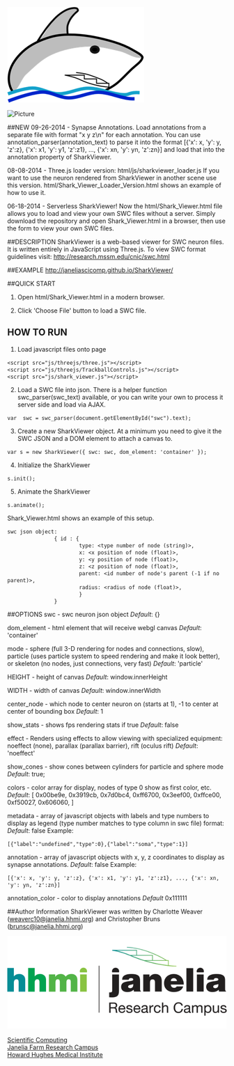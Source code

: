 ![Picture](html/images/SharkLogo.png)

![Picture](https://zenodo.org/badge/doi/10.5281/zenodo.10053.png)

##NEW
09-26-2014 - Synapse Annotations. Load annotations from a separate file with format "x y z\n" for each annotation. You can use annotation\_parser(annotation\_text) to parse it into the format [{'x': x, 'y': y, 'z':z}, {'x': x1, 'y': y1, 'z':z1}, ..., {'x': xn, 'y': yn, 'z':zn}] and load that into the annotation property of SharkViewer.

08-08-2014 - Three.js loader version: html/js/sharkviewer_loader.js
If you want to use the neuron rendered from SharkViewer in another scene use this version. html/Shark\_Viewer\_Loader\_Version.html shows an example of how to use it.

06-18-2014 - Serverless SharkViewer! Now the html/Shark\_Viewer.html file allows you to load and view your own SWC files without a server. Simply download the repository and open Shark\_Viewer.html in a browser, then use the form to view your own SWC files.  

##DESCRIPTION
SharkViewer is a web-based viewer for SWC neuron files. It is written entirely in JavaScript using Three.js.
To view SWC format guidelines visit: http://research.mssm.edu/cnic/swc.html

##EXAMPLE
http://janeliascicomp.github.io/SharkViewer/

##QUICK START
1) Open html/Shark\_Viewer.html in a modern browser.

2) Click 'Choose File' button to load a SWC file. 

## HOW TO RUN
1) Load javascript files onto page
```
<script src="js/threejs/three.js"></script>
<script src="js/threejs/TrackballControls.js"></script>
<script src="js/shark_viewer.js"></script>
```
2) Load a SWC file into json. There is a helper function swc_parser(swc_text) available, or you can write your own to process it server side and load via AJAX.
```
var  swc = swc_parser(document.getElementById("swc").text);
```
3) Create a new SharkViewer object. At a minimum you need to give it the SWC JSON and a DOM element to attach a canvas to.
```
var s = new SharkViewer({ swc: swc, dom_element: 'container' });
```
4) Initialize the SharkViewer
```
s.init();
```
5) Animate the SharkViewer
```
s.animate();
```

Shark_Viewer.html shows an example of this setup.

```
swc json object:
               { id : {
                       type: <type number of node (string)>,
                       x: <x position of node (float)>,
                       y: <y position of node (float)>,
                       z: <z position of node (float)>,
                       parent: <id number of node's parent (-1 if no parent)>,
                       radius: <radius of node (float)>,
                       }
               }
```

##OPTIONS
swc - swc neuron json object
*Default*:  {}

dom_element - html element that will receive webgl canvas
*Default*: 'container'

mode - sphere (full 3-D rendering for nodes and connections, slow), particle (uses particle system to speed rendering and make it look better), or skeleton (no nodes, just connections, very fast)
*Default*: 'particle'

HEIGHT - height of canvas
*Default*: window.innerHeight

WIDTH - width of canvas
*Default*: window.innerWidth

center_node - which node to center neuron on (starts at 1), -1 to center at center of bounding box
*Default*: 1

show_stats - shows fps rendering stats if true
*Default*: false

effect - Renders using effects to allow viewing with specialized equipment: noeffect (none), parallax (parallax barrier), rift (oculus rift)
*Default*: 'noeffect'

show_cones - show cones between cylinders for particle and sphere mode
*Default*: true;

colors - color array for display, nodes of type 0 show as first color, etc.
*Default*:  [
	0x00be9e,
	0x3919cb,
	0x7d0bc4,
	0xff6700,
	0x3eef00,
	0xffce00,
	0xf50027,
	0x606060,
]

metadata - array of javascript objects with labels and type numbers to display as legend (type number matches to type column in swc file)  format:
*Default*: false
Example:
```
[{"label":"undefined","type":0},{"label":"soma","type":1}]
```
annotation - array of javascript objects with x, y, z coordinates to display as synapse annotations.
*Default*: false
Example:
```
[{'x': x, 'y': y, 'z':z}, {'x': x1, 'y': y1, 'z':z1}, ..., {'x': xn, 'y': yn, 'z':zn}]
```
annotation_color - color to display annotations
*Default* 0x111111


##Author Information
SharkViewer was written by Charlotte Weaver (<weaverc10@janelia.hhmi.org>) and Christopher Bruns (<brunsc@janelia.hhmi.org>)

[![Picture](html/images/hhmi_janelia_transparentbkgrnd.png)](http://www.janelia.org)

[Scientific Computing](http://www.janelia.org/research-resources/computing-resources)  
[Janelia Farm Research Campus](http://www.janelia.org)  
[Howard Hughes Medical Institute](http://www.hhmi.org)
